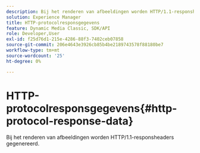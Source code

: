```yaml
---
description: Bij het renderen van afbeeldingen worden HTTP/1.1-responsheaders gegenereerd.
solution: Experience Manager
title: HTTP-protocolresponsgegevens
feature: Dynamic Media Classic, SDK/API
role: Developer,User
exl-id: f25d76d1-215e-4286-88f3-7402ceb07858
source-git-commit: 206e4643e3926cb85b4be2189743578f88180be7
workflow-type: tm+mt
source-wordcount: '25'
ht-degree: 0%

---
```


# HTTP-protocolresponsgegevens{#http-protocol-response-data}

Bij het renderen van afbeeldingen worden HTTP/1.1-responsheaders gegenereerd.
